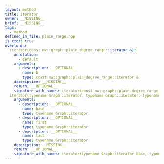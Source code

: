 ```yaml
---
layout: method
title: iterator
owner: __MISSING__
brief: __MISSING__
tags:
  - method
defined_in_file: plain_range.hpp
is_ctor: true
overloads:
  iterator(const nw::graph::plain_degree_range::iterator &):
    annotation:
      - default
    arguments:
      - description: __OPTIONAL__
        name: b
        type: const nw::graph::plain_degree_range::iterator &
    description: __MISSING__
    return: __OPTIONAL__
    signature_with_names: iterator(const nw::graph::plain_degree_range::iterator & b)
  iterator(typename Graph::iterator, typename Graph::iterator, typename Graph::iterator):
    arguments:
      - description: __OPTIONAL__
        name: base
        type: typename Graph::iterator
      - description: __OPTIONAL__
        name: first
        type: typename Graph::iterator
      - description: __OPTIONAL__
        name: last
        type: typename Graph::iterator
    description: __MISSING__
    return: __OPTIONAL__
    signature_with_names: iterator(typename Graph::iterator base, typename Graph::iterator first, typename Graph::iterator last)
---
```

